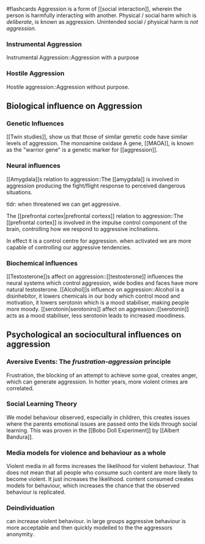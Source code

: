 #flashcards 
Aggression is a form of [[social interaction]], wherein the person is harmfully interacting with another. Physical / social harm which is *deliberate*, is known as aggression. Unintended social / physical harm is *not aggression.*
### Instrumental Aggression
Instrumental Aggression::Aggression with a purpose
### Hostile Aggression
Hostile aggression::Aggression without purpose.

## Biological influence on Aggression
### Genetic Influences
[[Twin studies]], show us that those of similar genetic code have similar levels of aggression. The monoamine oxidase A gene, [[MAOA]], is known as the "warrior gene" is a genetic marker for [[aggression]].
### Neural influences
[[Amygdala]]s relation to aggression::The [[amygdala]] is involved in aggression producing the fight/flight response to perceived dangerous situations. 

tldr: when threatened we can get aggressive. 

The [[prefrontal cortex|prefrontal cortexs]] relation to aggression::The [[prefrontal cortex]] is involved in the impulse control component of the brain, controlling how we respond to aggressive inclinations.

In effect it is a control centre for aggression. when activated we are more capable of controlling our aggressive tendencies.
### Biochemical influences
[[Testosterone]]s affect on aggression::[[testosterone]] influences the neural systems which control aggression, wide bodies and faces have more natural testosterone. 
[[Alcohol]]s influence on aggression::Alcohol is a disinhebitor, it lowers chemicals in our body which control mood and motivation, it lowers serotonin which is a mood stabiliser, making people more moody. 
[[serotonin|serotonins]] affect on aggression::[[serotonin]] acts as a mood stabiliser, less serotonin leads to increased moodiness.
## Psychological an sociocultural influences on aggression
### Aversive Events: The *frustration-aggression* principle
Frustration, the blocking of an attempt to achieve some goal, creates anger, which can generate aggression. In hotter years, more violent crimes are correlated. 
### Social Learning Theory
We model behaviour observed, especially in children, this creates issues where the parents emotional issues are passed onto the kids through social learning. This was proven in the [[Bobo Doll Experiment]] by [[Albert Bandura]].
### Media models for violence and behaviour as a whole
Violent media in all forms increases the likelihood for violent behaviour. That does not mean that all people who consume such content are more likely to become violent. It just increases the likelihood. content consumed creates models for behaviour, which increases the chance that the observed behaviour is replicated. 

### Deindividuation
can increase violent behaviour. in large groups aggressive behaviour is more acceptable and then quickly modelled to the the aggressors anonymity.